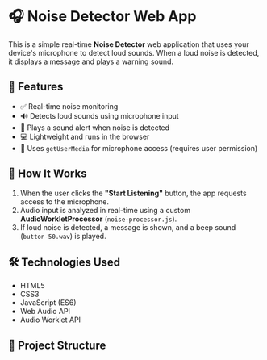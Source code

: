 # 🎧 Noise Detector Web App

This is a simple real-time **Noise Detector** web application that uses your device's microphone to detect loud sounds. When a loud noise is detected, it displays a message and plays a warning sound.

## 🚀 Features

- ✅ Real-time noise monitoring
- 🔊 Detects loud sounds using microphone input
- 🎵 Plays a sound alert when noise is detected
- 💻 Lightweight and runs in the browser
- 🔐 Uses `getUserMedia` for microphone access (requires user permission)

## 🧠 How It Works

1. When the user clicks the **"Start Listening"** button, the app requests access to the microphone.
2. Audio input is analyzed in real-time using a custom **AudioWorkletProcessor** (`noise-processor.js`).
3. If loud noise is detected, a message is shown, and a beep sound (`button-50.wav`) is played.

## 🛠 Technologies Used

- HTML5
- CSS3
- JavaScript (ES6)
- Web Audio API
- Audio Worklet API

## 📁 Project Structure
